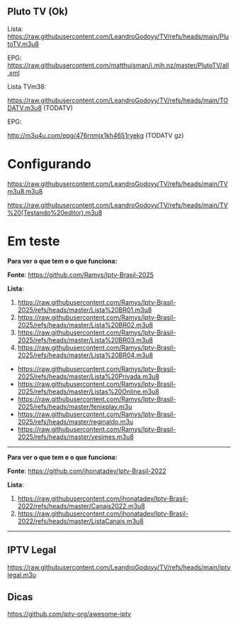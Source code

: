 ## Pluto TV (Ok)

Lista: https://raw.githubusercontent.com/LeandroGodoyy/TV/refs/heads/main/PlutoTV.m3u8

EPG: https://raw.githubusercontent.com/matthuisman/i.mjh.nz/master/PlutoTV/all.xml

Lista TVm38: 

https://raw.githubusercontent.com/LeandroGodoyy/TV/refs/heads/main/TODATV.m3u8 (TODATV)

EPG:

http://m3u4u.com/epg/476rnmjx1kh4651ryekg (TODATV gz)

# Configurando

https://raw.githubusercontent.com/LeandroGodoyy/TV/refs/heads/main/TVm3u8.m3u8

https://raw.githubusercontent.com/LeandroGodoyy/TV/refs/heads/main/TV%20(Testando%20editor).m3u8

# Em teste

**Para ver o que tem e o que funciona:**

**Fonte**: https://github.com/Ramys/Iptv-Brasil-2025

**Lista**: 

1. https://raw.githubusercontent.com/Ramys/Iptv-Brasil-2025/refs/heads/master/Lista%20BR01.m3u8
2. https://raw.githubusercontent.com/Ramys/Iptv-Brasil-2025/refs/heads/master/Lista%20BR02.m3u8
3. https://raw.githubusercontent.com/Ramys/Iptv-Brasil-2025/refs/heads/master/Lista%20BR03.m3u8
4. https://raw.githubusercontent.com/Ramys/Iptv-Brasil-2025/refs/heads/master/Lista%20BR04.m3u8

- https://raw.githubusercontent.com/Ramys/Iptv-Brasil-2025/refs/heads/master/Lista%20Privada.m3u8
- https://raw.githubusercontent.com/Ramys/Iptv-Brasil-2025/refs/heads/master/Listas%20Online.m3u8
- https://raw.githubusercontent.com/Ramys/Iptv-Brasil-2025/refs/heads/master/fenixplay.m3u
- https://raw.githubusercontent.com/Ramys/Iptv-Brasil-2025/refs/heads/master/reginaldo.m3u
- https://raw.githubusercontent.com/Ramys/Iptv-Brasil-2025/refs/heads/master/yesimes.m3u8

---

**Para ver o que tem e o que funciona:**

**Fonte**: https://github.com/jhonatadev/Iptv-Brasil-2022

**Lista**:

1. https://raw.githubusercontent.com/jhonatadev/Iptv-Brasil-2022/refs/heads/master/Canais2022.m3u8
2. https://raw.githubusercontent.com/jhonatadev/Iptv-Brasil-2022/refs/heads/master/ListaCanais.m3u8

---

## IPTV Legal

https://raw.githubusercontent.com/LeandroGodoyy/TV/refs/heads/main/iptvlegal.m3u

## Dicas

https://github.com/iptv-org/awesome-iptv
